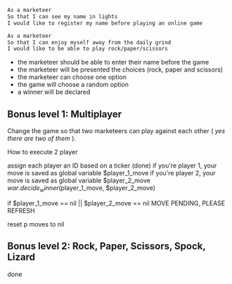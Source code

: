 ```sh
As a marketeer
So that I can see my name in lights
I would like to register my name before playing an online game

As a marketeer
So that I can enjoy myself away from the daily grind
I would like to be able to play rock/paper/scissors
```


- the marketeer should be able to enter their name before the game
- the marketeer will be presented the choices (rock, paper and scissors)
- the marketeer can choose one option
- the game will choose a random option
- a winner will be declared

## Bonus level 1: Multiplayer

Change the game so that two marketeers can play against each other ( _yes there are two of them_ ).

How to execute 2 player

assign each player an ID based on a ticker (done)
if you're player 1, your move is saved as global variable $player_1_move
if you're player 2, your move is saved as global variable $player_2_move
$war.decide_winner($player_1_move, $player_2_move)


if $player_1_move == nil || $player_2_move == nil
  MOVE PENDING, PLEASE REFRESH



reset p moves to nil

















## Bonus level 2: Rock, Paper, Scissors, Spock, Lizard
done

